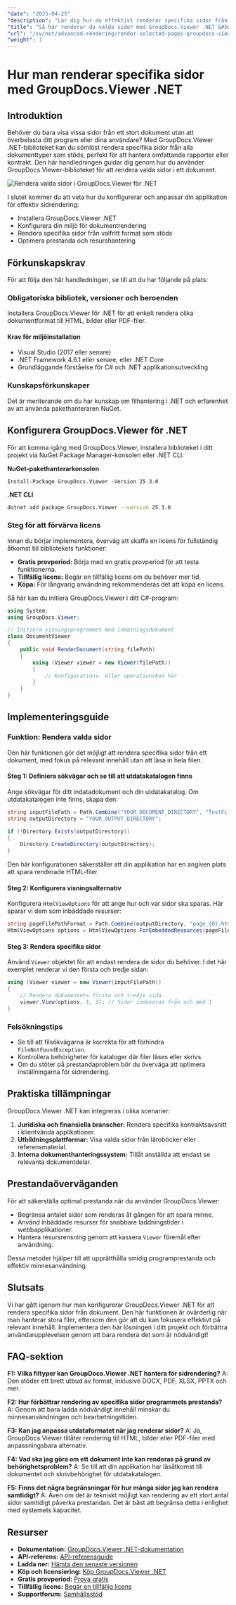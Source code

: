 ```yaml
---
"date": "2025-04-25"
"description": "Lär dig hur du effektivt renderar specifika sidor från dokument med GroupDocs.Viewer .NET. Den här guiden behandlar installation, konfiguration och praktiska tillämpningar."
"title": "Så här renderar du valda sidor med GroupDocs.Viewer .NET &#58; En omfattande guide för utvecklare"
"url": "/sv/net/advanced-rendering/render-selected-pages-groupdocs-viewer-net/"
"weight": 1
---
```


# Hur man renderar specifika sidor med GroupDocs.Viewer .NET

## Introduktion

Behöver du bara visa vissa sidor från ett stort dokument utan att överbelasta ditt program eller dina användare? Med GroupDocs.Viewer .NET-biblioteket kan du sömlöst rendera specifika sidor från alla dokumenttyper som stöds, perfekt för att hantera omfattande rapporter eller kontrakt. Den här handledningen guidar dig genom hur du använder GroupDocs.Viewer-biblioteket för att rendera valda sidor i ett dokument.

![Rendera valda sidor i GroupDocs.Viewer för .NET](/viewer/advanced-rendering/render-selected-pages.png)

I slutet kommer du att veta hur du konfigurerar och anpassar din applikation för effektiv sidrendering:
- Installera GroupDocs.Viewer .NET
- Konfigurera din miljö för dokumentrendering
- Rendera specifika sidor från valfritt format som stöds
- Optimera prestanda och resurshantering

## Förkunskapskrav

För att följa den här handledningen, se till att du har följande på plats:

### Obligatoriska bibliotek, versioner och beroenden
Installera GroupDocs.Viewer för .NET för att enkelt rendera olika dokumentformat till HTML, bilder eller PDF-filer.

#### Krav för miljöinstallation
- Visual Studio (2017 eller senare)
- .NET Framework 4.6.1 eller senare, eller .NET Core
- Grundläggande förståelse för C# och .NET applikationsutveckling

### Kunskapsförkunskaper
Det är meriterande om du har kunskap om filhantering i .NET och erfarenhet av att använda pakethanteraren NuGet.

## Konfigurera GroupDocs.Viewer för .NET

För att komma igång med GroupDocs.Viewer, installera biblioteket i ditt projekt via NuGet Package Manager-konsolen eller .NET CLI:

**NuGet-pakethanterarkonsolen**
```plaintext
Install-Package GroupDocs.Viewer -Version 25.3.0
```

**.NET CLI**
```bash
dotnet add package GroupDocs.Viewer --version 25.3.0
```

### Steg för att förvärva licens
Innan du börjar implementera, överväg att skaffa en licens för fullständig åtkomst till bibliotekets funktioner:
- **Gratis provperiod:** Börja med en gratis provperiod för att testa funktionerna.
- **Tillfällig licens:** Begär en tillfällig licens om du behöver mer tid.
- **Köpa:** För långvarig användning rekommenderas det att köpa en licens.

Så här kan du initiera GroupDocs.Viewer i ditt C#-program:
```csharp
using System;
using GroupDocs.Viewer;

// Initiera visningsprogrammet med inmatningsdokument
class DocumentViewer
{
    public void RenderDocument(string filePath)
    {
        using (Viewer viewer = new Viewer(filePath))
        {
            // Konfigurations- eller operationskod här
        }
    }
}
```

## Implementeringsguide

### Funktion: Rendera valda sidor
Den här funktionen gör det möjligt att rendera specifika sidor från ett dokument, med fokus på relevant innehåll utan att läsa in hela filen.

#### Steg 1: Definiera sökvägar och se till att utdatakatalogen finns
Ange sökvägar för ditt indatadokument och din utdatakatalog. Om utdatakatalogen inte finns, skapa den:
```csharp
string inputFilePath = Path.Combine("YOUR_DOCUMENT_DIRECTORY", "TestFiles.SAMPLE_DOCX");
string outputDirectory = "YOUR_OUTPUT_DIRECTORY";

if (!Directory.Exists(outputDirectory))
{
    Directory.CreateDirectory(outputDirectory);
}
```
Den här konfigurationen säkerställer att din applikation har en angiven plats att spara renderade HTML-filer.

#### Steg 2: Konfigurera visningsalternativ
Konfigurera `HtmlViewOptions` för att ange hur och var sidor ska sparas. Här sparar vi dem som inbäddade resurser:
```csharp
string pageFilePathFormat = Path.Combine(outputDirectory, "page_{0}.html");
HtmlViewOptions options = HtmlViewOptions.ForEmbeddedResources(pageFilePathFormat);
```

#### Steg 3: Rendera specifika sidor
Använd `Viewer` objektet för att endast rendera de sidor du behöver. I det här exemplet renderar vi den första och tredje sidan:
```csharp
using (Viewer viewer = new Viewer(inputFilePath))
{
    // Rendera dokumentets första och tredje sida
    viewer.View(options, 1, 3); // Sidor indexeras från och med 1
}
```

### Felsökningstips
- Se till att filsökvägarna är korrekta för att förhindra `FileNotFoundException`.
- Kontrollera behörigheter för kataloger där filer läses eller skrivs.
- Om du stöter på prestandaproblem bör du överväga att optimera inställningarna för sidrendering.

## Praktiska tillämpningar
GroupDocs.Viewer .NET kan integreras i olika scenarier:
1. **Juridiska och finansiella branscher:** Rendera specifika kontraktsavsnitt i klientvända applikationer.
2. **Utbildningsplattformar:** Visa valda sidor från läroböcker eller referensmaterial.
3. **Interna dokumenthanteringssystem:** Tillåt anställda att endast se relevanta dokumentdelar.

## Prestandaöverväganden
För att säkerställa optimal prestanda när du använder GroupDocs.Viewer:
- Begränsa antalet sidor som renderas åt gången för att spara minne.
- Använd inbäddade resurser för snabbare laddningstider i webbapplikationer.
- Hantera resursrensning genom att kassera `Viewer` föremål efter användning.

Dessa metoder hjälper till att upprätthålla smidig programprestanda och effektiv minnesanvändning.

## Slutsats
Vi har gått igenom hur man konfigurerar GroupDocs.Viewer .NET för att rendera specifika sidor från dokument. Den här funktionen är ovärderlig när man hanterar stora filer, eftersom den gör att du kan fokusera effektivt på relevant innehåll. Implementera den här lösningen i ditt projekt och förbättra användarupplevelsen genom att bara rendera det som är nödvändigt!

## FAQ-sektion
**F1: Vilka filtyper kan GroupDocs.Viewer .NET hantera för sidrendering?**
A: Den stöder ett brett utbud av format, inklusive DOCX, PDF, XLSX, PPTX och mer.

**F2: Hur förbättrar rendering av specifika sidor programmets prestanda?**
A: Genom att bara ladda nödvändigt innehåll minskar du minnesanvändningen och bearbetningstiden.

**F3: Kan jag anpassa utdataformatet när jag renderar sidor?**
A: Ja, GroupDocs.Viewer tillåter rendering till HTML, bilder eller PDF-filer med anpassningsbara alternativ.

**F4: Vad ska jag göra om ett dokument inte kan renderas på grund av behörighetsproblem?**
A: Se till att din applikation har läsåtkomst till dokumentet och skrivbehörighet för utdatakatalogen.

**F5: Finns det några begränsningar för hur många sidor jag kan rendera samtidigt?**
A: Även om det är tekniskt möjligt kan rendering av ett stort antal sidor samtidigt påverka prestandan. Det är bäst att begränsa detta i enlighet med systemets kapacitet.

## Resurser
- **Dokumentation:** [GroupDocs.Viewer .NET-dokumentation](https://docs.groupdocs.com/viewer/net/)
- **API-referens:** [API-referensguide](https://reference.groupdocs.com/viewer/net/)
- **Ladda ner:** [Hämta den senaste versionen](https://releases.groupdocs.com/viewer/net/)
- **Köp och licensiering:** [Köp GroupDocs.Viewer .NET](https://purchase.groupdocs.com/buy)
- **Gratis provperiod:** [Prova gratis](https://releases.groupdocs.com/viewer/net/)
- **Tillfällig licens:** [Begär en tillfällig licens](https://purchase.groupdocs.com/temporary-license/)
- **Supportforum:** [Samhällsstöd](https://forum.groupdocs.com/c/viewer/9)